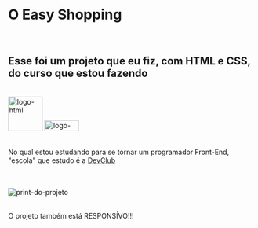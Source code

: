 <h1><br>O Easy Shopping</br></h1>
<br>
<h2>Esse foi um projeto que eu fiz, com HTML e CSS, do curso que estou fazendo</h2>
<br>
<div>
 <img src="https://img.shields.io/badge/HTML5-E34F26.svg?style=for-the-badge&logo=HTML5&logoColor=white" alt="logo-html" width="70px" />
 <img src="https://img.shields.io/badge/CSS3-1572B6.svg?style=for-the-badge&logo=CSS3&logoColor=white" alt="logo-css" width="70px" height="22px" />
</div>
<br>
<p>No qual estou estudando para se tornar um programador Front-End, "escola" que estudo é a <a href="https://rodolfomori.com.br/devclub" target="_blank">DevClub</a></p>
<br/>
<br/>
<img src="https://github.com/andersonpontes88/Projeto-Easy-Shopping-/blob/main/assets/Desktop%20easy%201.png?raw=true" alt="print-do-projeto" />
<br/>
<br/>
<p>O projeto também está RESPONSÍVO!!!</p>
<br/>
<img src=""/>
